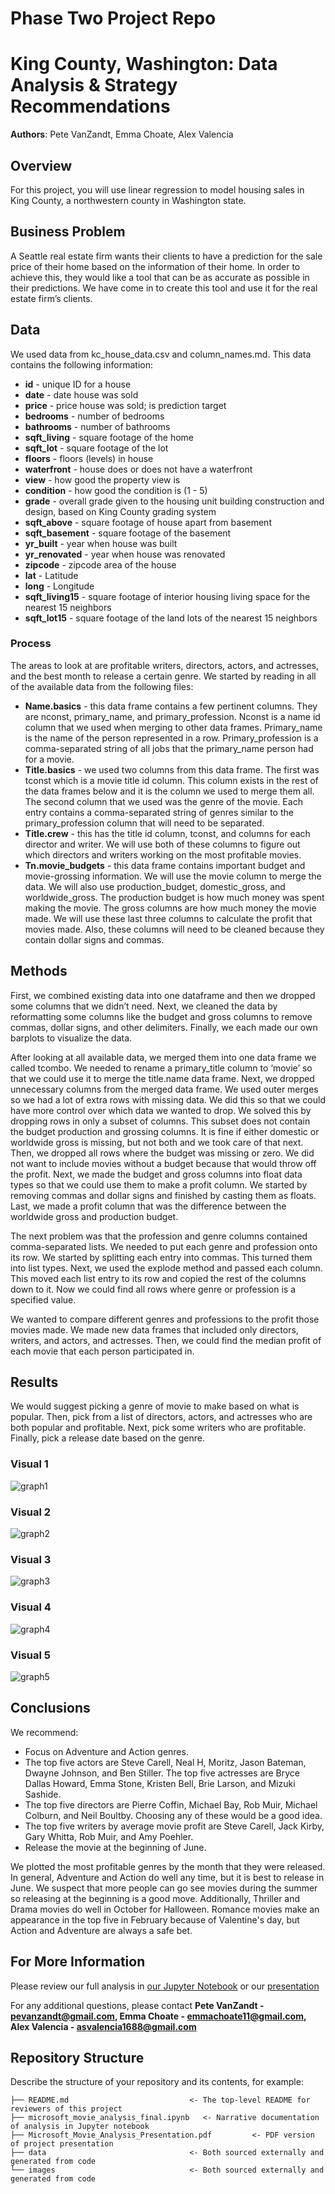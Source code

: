 # Phase Two Project Repo

# King County, Washington: Data Analysis & Strategy Recommendations

**Authors**: Pete VanZandt, Emma Choate, Alex Valencia

## Overview

For this project, you will use linear regression to model housing sales in King County, a northwestern county in Washington state.

## Business Problem

A Seattle real estate firm wants their clients to have a prediction for the sale price of their home based on the information of their home. In order to achieve this, they would like a tool that can be as accurate as possible in their predictions. We have come in to create this tool and use it for the real estate firm’s clients.

## Data

We used data from kc_house_data.csv and column_names.md. This data contains the following information:

* **id** - unique ID for a house
* **date** - date house was sold
* **price** -  price house was sold; is prediction target
* **bedrooms** -  number of bedrooms
* **bathrooms** -  number of bathrooms
* **sqft_living** -  square footage of the home
* **sqft_lot** -  square footage of the lot
* **floors** -  floors (levels) in house
* **waterfront** - house does or does not have a waterfront
* **view** - how good the property view is
* **condition** - how good the condition is (1 - 5)
* **grade** - overall grade given to the housing unit building construction and design, based on King County grading system
* **sqft_above** - square footage of house apart from basement
* **sqft_basement** - square footage of the basement
* **yr_built** - year when house was built
* **yr_renovated** - year when house was renovated
* **zipcode** - zipcode area of the house
* **lat** - Latitude
* **long** - Longitude
* **sqft_living15** - square footage of interior housing living space for the nearest 15 neighbors
* **sqft_lot15** - square footage of the land lots of the nearest 15 neighbors

### Process
The areas to look at are profitable writers, directors, actors, and actresses, and the best month to release a certain genre. We started by reading in all of the available data from the following files:

- **Name.basics** - this data frame contains a few pertinent columns. They are nconst, primary_name, and primary_profession. Nconst is a name id column that we used when merging to other data frames. Primary_name is the name of the person represented in a row. Primary_profession is a comma-separated string of all jobs that the primary_name person had for a movie. 
- **Title.basics** - we used two columns from this data frame. The first was tconst which is a movie title id column. This column exists in the rest of the data frames below and it is the column we used to merge them all. The second column that we used was the genre of the movie. Each entry contains a comma-separated string of genres similar to the primary_profession column that will need to be separated.
- **Title.crew** - this has the title id column, tconst, and columns for each director and writer. We will use both of these columns to figure out which directors and writers working on the most profitable movies.
- **Tn.movie_budgets** - this data frame contains important budget and movie-grossing information. We will use the movie column to merge the data. We will also use production_budget, domestic_gross, and worldwide_gross. The production budget is how much money was spent making the movie. The gross columns are how much money the movie made. We will use these last three columns to calculate the profit that movies made. Also, these columns will need to be cleaned because they contain dollar signs and commas.

## Methods

First, we combined existing data into one dataframe and then we dropped some columns that we didn’t need.
Next, we cleaned the data by reformatting some columns like the budget and gross columns to remove commas, dollar signs, and other delimiters.
Finally, we each made our own barplots to visualize the data.

After looking at all available data, we merged them into one data frame we called tcombo. We needed to rename a primary_title column to ‘movie’ so that we could use it to merge the title.name data frame. Next, we dropped unnecessary columns from the merged data frame. We used outer merges so we had a lot of extra rows with missing data. We did this so that we could have more control over which data we wanted to drop. We solved this by dropping rows in only a subset of columns. This subset does not contain the budget production and grossing columns. It is fine if either domestic or worldwide gross is missing, but not both and we took care of that next. Then, we dropped all rows where the budget was missing or zero. We did not want to include movies without a budget because that would throw off the profit. Next, we made the budget and gross columns into float data types so that we could use them to make a profit column. We started by removing commas and dollar signs and finished by casting them as floats. Last, we made a profit column that was the difference between the worldwide gross and production budget.

The next problem was that the profession and genre columns contained comma-separated lists. We needed to put each genre and profession onto its row. We started by splitting each entry into commas. This turned them into list types. Next, we used the explode method and passed each column. This moved each list entry to its row and copied the rest of the columns down to it. Now we could find all rows where genre or profession is a specified value. 

We wanted to compare different genres and professions to the profit those movies made. We made new data frames that included only directors, writers, and actors, and actresses. Then, we could find the median profit of each movie that each person participated in.

## Results

We would suggest picking a genre of movie to make based on what is popular. 
Then, pick from a list of directors, actors, and actresses who are both popular and profitable.
Next, pick some writers who are profitable.
Finally, pick a release date based on the genre.

### Visual 1
![graph1](./images/PopGenres.png)

### Visual 2
![graph2](./images/TopPopDirectos.png)

### Visual 3
![graph3](./images/ProfitableDirectors.png)

### Visual 4
![graph4](./images/ProfitableActorsActresses.png)

### Visual 5
![graph5](./images/ProfitableWriters.png)

## Conclusions

We recommend: 
* Focus on Adventure and Action genres. 
* The top five actors are Steve Carell, Neal H, Moritz, Jason Bateman, Dwayne Johnson, and Ben Stiller. The top five actresses are Bryce Dallas Howard, Emma Stone, Kristen Bell, Brie Larson, and Mizuki Sashide.
* The top five directors are Pierre Coffin, Michael Bay, Rob Muir, Michael Colburn, and Neil Boultby. Choosing any of these would be a good idea.
* The top five writers by average movie profit are Steve Carell, Jack Kirby, Gary Whitta, Rob Muir, and Amy Poehler. 
* Release the movie at the beginning of June.

We plotted the most profitable genres by the month that they were released. In general, Adventure and Action do well any time, but it is best to release in June. We suspect that more people can go see movies during the summer so releasing at the beginning is a good move. Additionally, Thriller and Drama movies do well in October for Halloween. Romance movies make an appearance in the top five in February because of Valentine's day, but Action and Adventure are always a safe bet.

## For More Information

Please review our full analysis in [our Jupyter Notebook](./microsoft_movie_analysis_final.ipynb) or our [presentation](./Microsoft_Movie_Analysis_Presentation.pdf)

For any additional questions, please contact **Pete VanZandt - pevanzandt@gmail.com, Emma Choate - emmachoate11@gmail.com, Alex Valencia - asvalencia1688@gmail.com**

## Repository Structure

Describe the structure of your repository and its contents, for example:

```
├── README.md                           <- The top-level README for reviewers of this project
├── microsoft_movie_analysis_final.ipynb   <- Narrative documentation of analysis in Jupyter notebook
├── Microsoft_Movie_Analysis_Presentation.pdf         <- PDF version of project presentation
├── data                                <- Both sourced externally and generated from code
└── images                              <- Both sourced externally and generated from code
